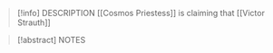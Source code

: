 
> [!info] DESCRIPTION
> [[Cosmos Priestess]] is claiming that [[Victor Strauth]] 

> [!abstract] NOTES
